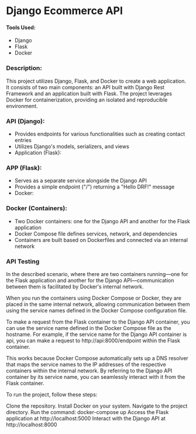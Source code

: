 # Django Ecommerce API

#### Tools Used:
* Django
* Flask
* Docker

### Description: 

This project utilizes Django, Flask, and Docker to create a web application. It consists of two main components: an API built with Django Rest Framework and an application built with Flask. The project leverages Docker for containerization, providing an isolated and reproducible environment.

### API (Django):

* Provides endpoints for various functionalities such as creating contact entries
* Utilizes Django's models, serializers, and views
* Application (Flask):

### APP (Flask):

* Serves as a separate service alongside the Django API
* Provides a simple endpoint ("/") returning a "Hello DRF!" message
* Docker:

### Docker (Containers):
* Two Docker containers: one for the Django API and another for the Flask application
* Docker Compose file defines services, network, and dependencies
* Containers are built based on Dockerfiles and connected via an internal network

### API Testing

In the described scenario, where there are two containers running—one for the Flask application and another for the Django API—communication between them is facilitated by Docker's internal network.

When you run the containers using Docker Compose or Docker, they are placed in the same internal network, allowing communication between them using the service names defined in the Docker Compose configuration file.

To make a request from the Flask container to the Django API container, you can use the service name defined in the Docker Compose file as the hostname. For example, if the service name for the Django API container is api, you can make a request to http://api:8000/endpoint within the Flask container.

This works because Docker Compose automatically sets up a DNS resolver that maps the service names to the IP addresses of the respective containers within the internal network. By referring to the Django API container by its service name, you can seamlessly interact with it from the Flask container.


To run the project, follow these steps:

Clone the repository.
Install Docker on your system.
Navigate to the project directory.
Run the command: docker-compose up
Access the Flask application at http://localhost:5000
Interact with the Django API at http://localhost:8000

